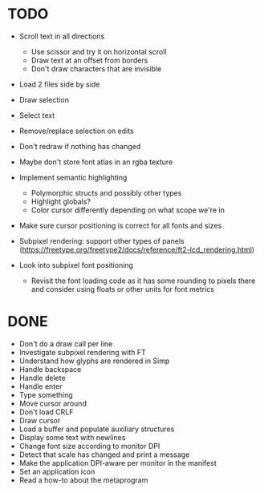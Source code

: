 # TODO
- Scroll text in all directions
    + Use scissor and try it on horizontal scroll
    + Draw text at an offset from borders
    - Don't draw characters that are invisible

- Load 2 files side by side
- Draw selection
- Select text
- Remove/replace selection on edits

- Don't redraw if nothing has changed
- Maybe don't store font atlas in an rgba texture
- Implement semantic highlighting
    - Polymorphic structs and possibly other types
    - Highlight globals?
    - Color cursor differently depending on what scope we're in
- Make sure cursor positioning is correct for all fonts and sizes
- Subpixel rendering: support other types of panels
  (https://freetype.org/freetype2/docs/reference/ft2-lcd_rendering.html)
- Look into subpixel font positioning
    - Revisit the font loading code as it has some rounding to pixels there
      and consider using floats or other units for font metrics

# DONE
+ Don't do a draw call per line
+ Investigate subpixel rendering with FT
+ Understand how glyphs are rendered in Simp
+ Handle backspace
+ Handle delete
+ Handle enter
+ Type something
+ Move cursor around
+ Don't load CRLF
+ Draw cursor
+ Load a buffer and populate auxiliary structures
+ Display some text with newlines
+ Change font size according to monitor DPI
+ Detect that scale has changed and print a message
+ Make the application DPI-aware per monitor in the manifest
+ Set an application icon
+ Read a how-to about the metaprogram
